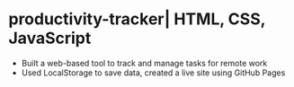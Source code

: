 # productivity-tracker| HTML, CSS, JavaScript
- Built a web-based tool to track and manage tasks for remote work
- Used LocalStorage to save data, created a live site using GitHub Pages
